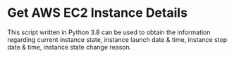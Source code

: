 # Get AWS EC2 Instance Details
This script written in Python 3.8 can be used to obtain the information regarding current instance state, instance launch date & time, instance stop date & time, instance state change reason.
